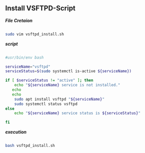 ## Install VSFTPD-Script

**_File Cretaion_**
```bash

sudo vim vsftpd_install.sh

```

**_script_**
```bash

#usr/bin/env bash

serviceName="vsftpd"
serviceStatus=$(sudo systemctl is-active ${serviceName})

if [ $serviceStatus != "active" ]; then
    echo "${serviceName} service is not installed."
   echo
   echo
    sudo apt install vsftpd "${serviceName}"
    sudo systemctl status vsftpd
else
    echo "${serviceName} service status is ${serviceStatus}"

fi

```

**_execution_**

```bash

bash vsftpd_install.sh

```
